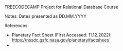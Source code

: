 FREECODECAMP Project for Relational Database Course


Notes:
Dates presented as DD.MM.YYYY




References:
- Planetary Fact Sheet (First Accessed: 11.12.2022): https://nssdc.gsfc.nasa.gov/planetary/factsheet/
-


